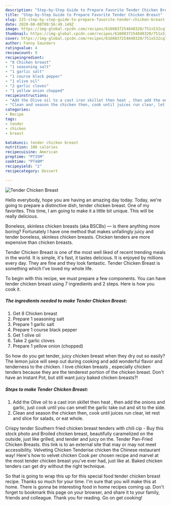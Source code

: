 ```yaml
---
description: "Step-by-Step Guide to Prepare Favorite Tender Chicken Breast"
title: "Step-by-Step Guide to Prepare Favorite Tender Chicken Breast"
slug: 225-step-by-step-guide-to-prepare-favorite-tender-chicken-breast
date: 2020-08-08T09:56:49.149Z
image: https://img-global.cpcdn.com/recipes/6160837254840320/751x532cq70/tender-chicken-breast-recipe-main-photo.jpg
thumbnail: https://img-global.cpcdn.com/recipes/6160837254840320/751x532cq70/tender-chicken-breast-recipe-main-photo.jpg
cover: https://img-global.cpcdn.com/recipes/6160837254840320/751x532cq70/tender-chicken-breast-recipe-main-photo.jpg
author: Fanny Saunders
ratingvalue: 4
reviewcount: 9
recipeingredient:
- "8 Chicken breast"
- "1 seasoning salt"
- "1 garlic salt"
- "1 course black pepper"
- "1 olive oil"
- "2 garlic cloves"
- "1 yellow onion chopped"
recipeinstructions:
- "Add the Olive oil to a cast iron skillet then heat , then add the onions and garlic, just cook until you can smell the garlic take out and sit to the side."
- "Clean and season the chicken then, cook until juices run clear, let rest and slice for salads, or eat whole."
categories:
- Recipe
tags:
- tender
- chicken
- breast

katakunci: tender chicken breast 
nutrition: 108 calories
recipecuisine: American
preptime: "PT35M"
cooktime: "PT48M"
recipeyield: "2"
recipecategory: Dessert

---
```



![Tender Chicken Breast](https://img-global.cpcdn.com/recipes/6160837254840320/751x532cq70/tender-chicken-breast-recipe-main-photo.jpg)

Hello everybody, hope you are having an amazing day today. Today, we're going to prepare a distinctive dish, tender chicken breast. One of my favorites. This time, I am going to make it a little bit unique. This will be really delicious.

Boneless, skinless chicken breasts (aka BSCBs) — is there anything more boring? Fortunately I have one method that makes unfailingly juicy and tender boneless, skinless chicken breasts. Chicken tenders are more expensive than chicken breasts.

Tender Chicken Breast is one of the most well liked of recent trending meals in the world. It is simple, it's fast, it tastes delicious. It is enjoyed by millions every day. They are fine and they look fantastic. Tender Chicken Breast is something which I've loved my whole life.


To begin with this recipe, we must prepare a few components. You can have tender chicken breast using 7 ingredients and 2 steps. Here is how you cook it.

<!--inarticleads1-->

##### The ingredients needed to make Tender Chicken Breast:

1. Get 8 Chicken breast
1. Prepare 1 seasoning salt
1. Prepare 1 garlic salt
1. Prepare 1 course black pepper
1. Get 1 olive oil
1. Take 2 garlic cloves
1. Prepare 1 yellow onion (chopped)


So how do you get tender, juicy chicken breast when they dry out so easily? The lemon juice will seep out during cooking and add wonderful flavor and tenderness to the chicken. I love chicken breasts , especially chicken tenders because they are the tenderest portion of the chicken breast. Don&#39;t have an Instant Pot, but still want juicy baked chicken breasts?! 

<!--inarticleads2-->

##### Steps to make Tender Chicken Breast:

1. Add the Olive oil to a cast iron skillet then heat , then add the onions and garlic, just cook until you can smell the garlic take out and sit to the side.
1. Clean and season the chicken then, cook until juices run clear, let rest and slice for salads, or eat whole.


Crispy tender Southern fried chicken breast tenders with chili cip - Buy this stock photo and Broiled chicken breast, beautifully caramelized on the outside, just like grilled, and tender and juicy on the. Tender Pan-Fried Chicken Breasts. this link is to an external site that may or may not meet accessibility. Velveting Chicken Tenderise chicken the Chinese restaurant way! Here&#39;s how to velvet chicken Cook per chosen recipe and marvel at the most tender chicken breast you&#39;ve ever had, just like at. Baked chicken tenders can get dry without the right technique. 

So that is going to wrap this up for this special food tender chicken breast recipe. Thanks so much for your time. I'm sure that you will make this at home. There is gonna be interesting food in home recipes coming up. Don't forget to bookmark this page on your browser, and share it to your family, friends and colleague. Thank you for reading. Go on get cooking!
